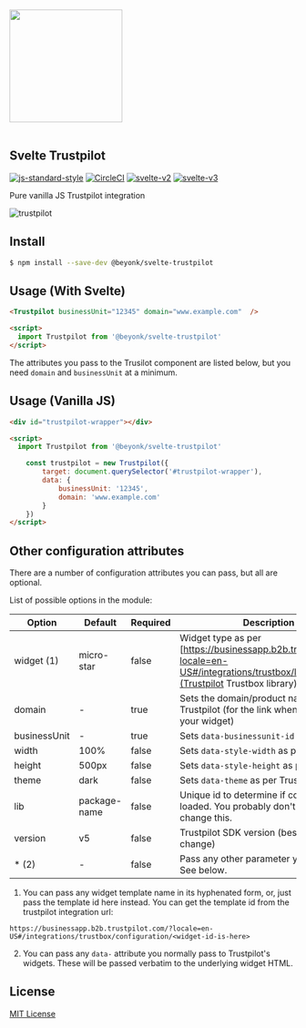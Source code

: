 <a href="https://beyonk.com">
    <br />
    <br />
    <img src="https://user-images.githubusercontent.com/218949/144224348-1b3a20d5-d68e-4a7a-b6ac-6946f19f4a86.png" width="198" />
    <br />
    <br />
</a>

## Svelte Trustpilot

[![js-standard-style](https://img.shields.io/badge/code%20style-standard-brightgreen.svg)](http://standardjs.com) [![CircleCI](https://circleci.com/gh/beyonk-adventures/svelte-trustpilot.svg?style=shield)](https://circleci.com/gh/beyonk-adventures/svelte-trustpilot) [![svelte-v2](https://img.shields.io/badge/svelte-v2-orange.svg)](https://v2.svelte.dev) [![svelte-v3](https://img.shields.io/badge/svelte-v3-blueviolet.svg)](https://svelte.dev)

Pure vanilla JS Trustpilot integration

![trustpilot](https://user-images.githubusercontent.com/218949/51251849-2ea51080-1992-11e9-8683-d46ea7aa8bf6.png)

## Install

```bash
$ npm install --save-dev @beyonk/svelte-trustpilot
```

## Usage (With Svelte)

```html
<Trustpilot businessUnit="12345" domain="www.example.com"  />

<script>
  import Trustpilot from '@beyonk/svelte-trustpilot'
</script>
```

The attributes you pass to the Trusilot component are listed below, but you need `domain` and `businessUnit` at a minimum.

## Usage (Vanilla JS)

```html
<div id="trustpilot-wrapper"></div>

<script>
  import Trustpilot from '@beyonk/svelte-trustpilot'

	const trustpilot = new Trustpilot({
		target: document.querySelector('#trustpilot-wrapper'),
		data: {
			businessUnit: '12345',
			domain: 'www.example.com'
		}
	})
</script>
```

## Other configuration attributes

There are a number of configuration attributes you can pass, but all are optional.

List of possible options in the module:

| Option            | Default      | Required | Description                                                                                                                           |
|-------------------|--------------|----------|---------------------------------------------------------------------------------------------------------------------------------------|
| widget (1)        | micro-star   | false    | Widget type as per [https://businessapp.b2b.trustpilot.com/?locale=en-US#/integrations/trustbox/library](Trustpilot Trustbox library) |
| domain            | -            | true     | Sets the domain/product name on Trustpilot (for the link when a user clicks your widget)                                              |
| businessUnit      | -            | true     | Sets `data-businessunit-id` as per docs                                                                                               |
| width             | 100%         | false    | Sets `data-style-width` as per docs                                                                                                   |
| height            | 500px        | false    | Sets `data-style-height` as per docs                                                                                                  |
| theme             | dark         | false    | Sets `data-theme` as per Trustpilot docs                                                                                              |
| lib               | package-name | false    | Unique id to determine if component is loaded. You probably don't need to change this.                                                |
| version           | v5           | false    | Trustpilot SDK version (best not to change)                                                                                           |
| * (2)             | -            | false    | Pass any other parameter you want here. See below.                                                                                    |

1) You can pass any widget template name in its hyphenated form, or, just pass the template id here instead. You can get the template id from the trustpilot integration url:

`https://businessapp.b2b.trustpilot.com/?locale=en-US#/integrations/trustbox/configuration/<widget-id-is-here>`

2) You can pass any `data-` attribute you normally pass to Trustpilot's widgets. These will be passed verbatim to the underlying widget HTML.

## License

[MIT License](./LICENSE)
